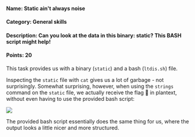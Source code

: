 #### Name: Static ain't always noise
#### Category: General skills
#### Description: Can you look at the data in this binary: static? This BASH script might help!
#### Points: 20

This task provides us with a binary (`static`) and a bash (`ltdis.sh`) file. 

Inspecting the `static` file with `cat` gives us a lot of garbage - not surprisingly.
Somewhat surprising, however, when using the `strings` command on the `static` file, 
we actually receive the flag 🚩 in plantext, without even having to use the provided bash script:

![](strings)

The provided bash script essentially does the same thing for us, where the output looks a little nicer and more structured.

